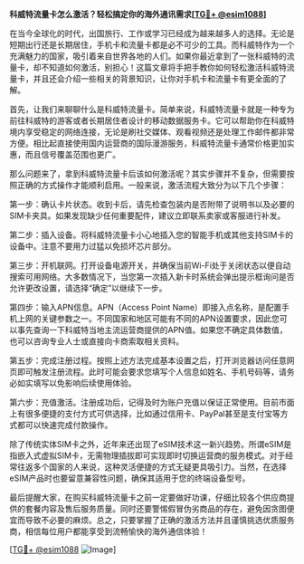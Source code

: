 **科威特流量卡怎么激活？轻松搞定你的海外通讯需求[[TG💪+ @esim1088](https://t.me/s/esim1088)]**

在当今全球化的时代，出国旅行、工作或学习已经成为越来越多人的选择。无论是短期出行还是长期居住，手机卡和流量卡都是必不可少的工具。而科威特作为一个充满魅力的国家，吸引着来自世界各地的人们。如果你最近拿到了一张科威特的流量卡，却不知道如何激活，别担心！这篇文章将手把手教你如何轻松激活科威特流量卡，并且还会介绍一些相关的背景知识，让你对手机卡和流量卡有更全面的了解。

首先，让我们来聊聊什么是科威特流量卡。简单来说，科威特流量卡就是一种专为前往科威特的游客或者长期居住者设计的移动数据服务卡。它可以帮助你在科威特境内享受稳定的网络连接，无论是刷社交媒体、观看视频还是处理工作邮件都非常方便。相比起直接使用国内运营商的国际漫游服务，科威特流量卡通常价格更加实惠，而且信号覆盖范围也更广。

那么问题来了，拿到科威特流量卡后该如何激活呢？其实步骤并不复杂，但需要按照正确的方式操作才能顺利启用。一般来说，激活流程大致分为以下几个步骤：

第一步：确认卡片状态。收到卡后，请先检查包装内是否附带了说明书以及必要的SIM卡夹具。如果发现缺少任何重要配件，建议立即联系卖家或客服进行补发。

第二步：插入设备。将科威特流量卡小心地插入您的智能手机或其他支持SIM卡的设备中。注意不要用力过猛以免损坏芯片部分。

第三步：开机联网。打开设备电源开关，并确保当前Wi-Fi处于关闭状态以便自动搜索可用网络。大多数情况下，当您第一次插入新卡时系统会弹出提示框询问是否允许更改设置，请选择“确定”以继续下一步。

第四步：输入APN信息。APN（Access Point Name）即接入点名称，是配置手机上网的关键参数之一。不同国家和地区可能有不同的APN设置要求，因此您可以事先查询一下科威特当地主流运营商提供的APN值。如果您不确定具体数值，也可以咨询专业人士或直接向卡商索取相关资料。

第五步：完成注册过程。按照上述方法完成基本设置之后，打开浏览器访问任意网页即可触发注册流程。此时可能会要求您填写个人信息如姓名、手机号码等，请务必如实填写以免影响后续使用体验。

第六步：充值激活。注册成功后，记得及时为账户充值以保证正常使用。目前市面上有很多便捷的支付方式可供选择，比如通过信用卡、PayPal甚至是支付宝等方式都可以快速完成付款操作。

除了传统实体SIM卡之外，近年来还出现了eSIM技术这一新兴趋势。所谓eSIM是指嵌入式虚拟SIM卡，无需物理插拔即可实现即时切换运营商的服务模式。对于经常往返多个国家的人来说，这种灵活便捷的方式无疑更具吸引力。当然，在选择eSIM产品时也要留意兼容性问题，确保其适用于您的终端设备型号。

最后提醒大家，在购买科威特流量卡之前一定要做好功课，仔细比较各个供应商提供的套餐内容及售后服务质量。同时还要警惕假冒伪劣商品的存在，避免因贪图便宜而导致不必要的麻烦。总之，只要掌握了正确的激活方法并且谨慎挑选优质服务商，相信每位用户都能享受到流畅愉快的海外通信体验！

[[TG💪+ @esim1088](https://t.me/s/esim1088) ![Image](https://i.postimg.cc/4NQfJmqS/Snipaste-2025-05-13-00-14-12.png)]